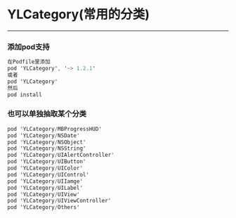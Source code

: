 # YLCategory(常用的分类)
-----------
### 添加pod支持

``` objective-c
在Podfile里添加
pod 'YLCategory', '~> 1.2.1'
或者
pod 'YLCategory'
然后
pod install
```

### 也可以单独抽取某个分类
``` objective-c
pod 'YLCategory/MBProgressHUD'
pod 'YLCategory/NSDate'
pod 'YLCategory/NSObject'
pod 'YLCategory/NSString'
pod 'YLCategory/UIAlertController'
pod 'YLCategory/UIButton'
pod 'YLCategory/UIColor'
pod 'YLCategory/UIControl'
pod 'YLCategory/UIIamge'
pod 'YLCategory/UILabel'
pod 'YLCategory/UIView'
pod 'YLCategory/UIViewController'
pod 'YLCategory/Others'
```
